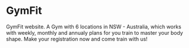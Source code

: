 # GymFit
GymFit website. A Gym with 6 locations in NSW - Australia, which works with weekly, monthly and annualy plans for you train to master your body shape. Make your registration now and come train with us!
